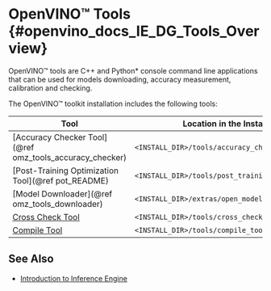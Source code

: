 # OpenVINO™ Tools {#openvino_docs_IE_DG_Tools_Overview}

OpenVINO™ tools are C++ and Python\* console command line applications that can be used for models downloading, accuracy measurement, calibration and checking.

The OpenVINO™ toolkit installation includes the following tools:

|Tool                                                                         | Location in the Installation Directory|
|-----------------------------------------------------------------------------|---------------------------------------|
|[Accuracy Checker Tool](@ref omz_tools_accuracy_checker)              | `<INSTALL_DIR>/tools/accuracy_checker`|
|[Post-Training Optimization Tool](@ref pot_README)                           | `<INSTALL_DIR>/tools/post_training_optimization_toolkit`|
|[Model Downloader](@ref omz_tools_downloader)                         | `<INSTALL_DIR>/extras/open_model_zoo/tools/model_downloader`| 
|[Cross Check Tool](../../inference-engine/tools/cross_check_tool/README.md)  | `<INSTALL_DIR>/tools/cross_check_tool`|
|[Compile Tool](../../inference-engine/tools/compile_tool/README.md)          | `<INSTALL_DIR>/tools/compile_tool`|


## See Also
* [Introduction to Inference Engine](inference_engine_intro.md)
